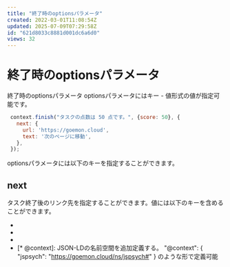 ```yaml
---
title: "終了時のoptionsパラメータ"
created: 2022-03-01T11:08:54Z
updated: 2025-07-09T07:29:58Z
id: "621d8033c8881d001dc6a6d0"
views: 32
---
```


# 終了時のoptionsパラメータ

終了時のoptionsパラメータ
optionsパラメータにはキー - 値形式の値が指定可能です。

```JavaScript
 context.finish("タスクの点数は 50 点です。", {score: 50}, {
   next: {
     url: 'https://goemon.cloud',
     text: '次のページに移動',
   },
 });

```
optionsパラメータには以下のキーを指定することができます。

## next
タスク終了後のリンク先を指定することができます。値には以下のキーを含めることができます。
- [* url (必須)]: リンク先のURL。?key1=value1&key2=value2&...
- [* text]: 終了時のリンクボタンに与える文字列。省略した場合は「OK」とする。forceにtrueが指定された場合は無視される。
- [* force]:終了後即時にリンク先へと移動する場合はtrueとする。
- [* @context]: JSON-LDの名前空間を追加定義する。 "@context": { "jspsych": "https://goemon.cloud/ns/jspsych#" } のような形で定義可能
